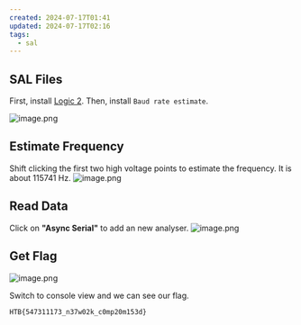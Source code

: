 ```yaml
---
created: 2024-07-17T01:41
updated: 2024-07-17T02:16
tags:
  - sal
---
```


## SAL Files
First, install [Logic 2](https://www.saleae.com/pages/downloads).
Then, install `Baud rate estimate`.

![image.png](https://res.cloudinary.com/kumonochisanaka/image/upload/v1721196852/2024/07/0494d3a2fc09322b78e8d0db4d593c37.png)
## Estimate Frequency
Shift clicking the first two high voltage points to estimate the frequency.
It is about 115741 Hz.
![image.png](https://res.cloudinary.com/kumonochisanaka/image/upload/v1721196276/2024/07/b46984fdf9d4dbd080aacd8f633cff81.png)

## Read Data
Click on **"Async Serial"** to add an new analyser.
![image.png](https://res.cloudinary.com/kumonochisanaka/image/upload/v1721196404/2024/07/18c8e82958086258bd040137bf2f5513.png)

## Get Flag
![image.png](https://res.cloudinary.com/kumonochisanaka/image/upload/v1721196696/2024/07/c6a86a04f1d2f8b8b67c985655a30bfc.png)

Switch to console view and we can see our flag.

```
HTB{547311173_n37w02k_c0mp20m153d}
```
